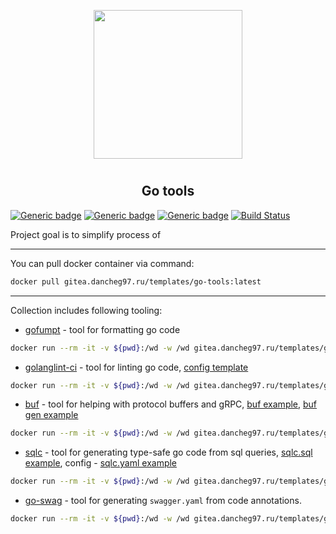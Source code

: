<p align="center">
<img style="align: center; padding-left: 10px; padding-right: 10px; padding-bottom: 10px;" width="238px" height="238px" src="https://gitea.dancheg97.ru/repo-avatars/67-4297f15da3e76c29478ec89973007622" />
</p>

<h2 align="center">Go tools</h2>

[![Generic badge](https://img.shields.io/badge/LICENSE-GPLv3-red.svg)](https://gitea.dancheg97.ru/templates/go-tools/src/branch/main/LICENSE)
[![Generic badge](https://img.shields.io/badge/GITEA-REPO-orange.svg)](https://gitea.dancheg97.ru/templates/go-tools)
[![Generic badge](https://img.shields.io/badge/DOCKER-CONTAINER-blue.svg)](https://gitea.dancheg97.ru/templates/-/packages/container/go-tools/latest)
[![Build Status](https://drone.dancheg97.ru/api/badges/templates/go-tools/status.svg)](https://drone.dancheg97.ru/templates/go-tools)

Project goal is to simplify process of

---

You can pull docker container via command:

```sh
docker pull gitea.dancheg97.ru/templates/go-tools:latest
```

---

Collection includes following tooling:

- [gofumpt](https://github.com/mvdan/gofumpt) - tool for formatting go code

```sh
docker run --rm -it -v ${pwd}:/wd -w /wd gitea.dancheg97.ru/templates/go-tools:latest gofumpt --help
```

- [golanglint-ci](https://golangci-lint.run/) - tool for linting go code, [config template](.golangci.yml)

```sh
docker run --rm -it -v ${pwd}:/wd -w /wd gitea.dancheg97.ru/templates/go-tools:latest golanglint-ci --help
```

- [buf](https://docs.buf.build/introduction) - tool for helping with protocol buffers and gRPC, [buf example](buf.yaml), [buf gen example](buf.gen.yaml)

```sh
docker run --rm -it -v ${pwd}:/wd -w /wd gitea.dancheg97.ru/templates/go-tools:latest buf --help
```

- [sqlc](https://docs.sqlc.dev/en/stable) - tool for generating type-safe go code from sql queries, [sqlc.sql example](sqlc.sql), config - [sqlc.yaml example](sqlc.yaml)

```sh
docker run --rm -it -v ${pwd}:/wd -w /wd gitea.dancheg97.ru/templates/go-tools:latest sqlc --help
```

- [go-swag](https://github.com/swaggo/swag) - tool for generating `swagger.yaml` from code annotations.

```sh
docker run --rm -it -v ${pwd}:/wd -w /wd gitea.dancheg97.ru/templates/go-tools:latest swag --help
```
